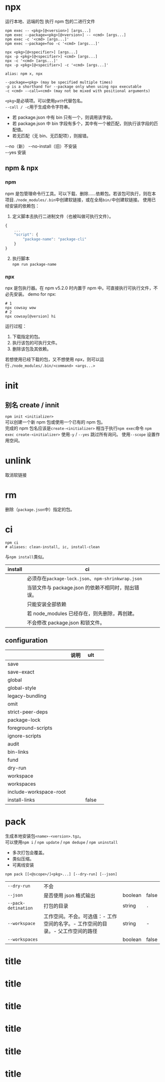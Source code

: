 # npx

运行本地、远端的包
执行 npm 包的二进行文件

```
npm exec -- <pkg>[@<version>] [args...]
npm exec --package=<pkg>[@<version>] -- <cmd> [args...]
npm exec -c '<cmd> [args...]'
npm exec --package=foo -c '<cmd> [args...]'

npx <pkg>[@<specifier>] [args...]
npx -p <pkg>[@<specifier>] <cmd> [args...]
npx -c '<cmd> [args...]'
npx -p <pkg>[@<specifier>] -c '<cmd> [args...]'

alias: npm x, npx

--package=<pkg> (may be specified multiple times)
-p is a shorthand for --package only when using npx executable
-c <cmd> --call=<cmd> (may not be mixed with positional arguments)
```

`<pkg>`是必填项。可以使用`path`代替包名。  
`--call / -c`用于生成命令字符串。

- 若 package.json 中有 bin 只有一个，则调用该字段。
- 若 package.json 中 bin 字段有多个，其中有一个被匹配，则执行该字段的匹配值。
- 若无匹配（无 bin、无匹配项），则报错。

--no（新） --no-install（旧）不安装  
--yes 安装

## npm & npx

### npm

npm 是包管理命令行工具。可以下载、删除……依赖包。若该包可执行，则在本项目`./node_modules/.bin`中创建软链接，或在全局`bin/`中创建软链接。
使用已经安装的依赖包：

1. 定义脚本去执行二进制文件（也被叫做可执行文件）。

```js
{
    ...
    "script": {
        "package-name": "package-cli"
    }
}
```

2. 执行脚本  
   `npm run package-name`

### npx

npx 是包执行器。在 npm v5.2.0 时内置于 npm 中。可直接执行可执行文件，不必先安装。
demo for npx:

```shell
# 1
npx cowsay wow
# 2
npx cowsay[@version] hi
```

运行过程：

1. 下载指定的包。
2. 执行该包的可执行文件。
3. 删除该包及其依赖。

若想使用已经下载的包，又不想使用 npx，则可以运行`./node_modules/.bin/<command> <args...>`

# init

## 别名 create / innit

`npm init <initializer>`  
可以创建一个新 npm 包或使用一个已有的 npm 包。  
完成的 npm 包名应该是`create-<initializer>`
相当于执行`npm exec`命令 `npm exec create-<initializer>`
使用`-y` / `--yes` 跳过所有询问。
使用`--scope` 设置作用空间。

# unlink

取消软链接

# rm

删除（`package.json`中）指定的包。

# ci

```shell
npm ci
# aliases: clean-install, ic, install-clean
```

与`npm install`类似。

| install | ci                                                 |     |     |
| ------- | -------------------------------------------------- | --- | --- |
|         | 必须存在`package-lock.json`、`npm-shrinkwrap.json` |     |     |
|         | 当锁文件与 package.json 的依赖不相同时，抛出错误。 |     |     |
|         | 只能安装全部依赖                                   |     |     |
|         | 若 node_modules 已经存在，则先删除，再创建。       |     |     |
|         | 不会修改 package.json 和锁文件。                   |     |     |

## configuration

|                        | 说明 | ult   |     |
| ---------------------- | ---- | ----- | --- |
| save                   |      |       |     |
| save-exact             |      |       |     |
| global                 |      |       |     |
| global-style           |      |       |     |
| legacy-bundling        |      |       |     |
| omit                   |      |       |     |
| strict-peer-deps       |      |       |     |
| package-lock           |      |       |     |
| foreground-scripts     |      |       |     |
| ignore-scripts         |      |       |     |
| audit                  |      |       |     |
| bin-links              |      |       |     |
| fund                   |      |       |     |
| dry-run                |      |       |     |
| workspace              |      |       |     |
| workspaces             |      |       |     |
| include-workspace-root |      |       |     |
| install-links          |      | false |     |

# pack

生成本地安装包`<name>-<version>.tgz`。  
可以使用`npm i` / `npm update` / `npm dedupe` / `npm uninstall`

- 多次打包会覆盖。
- 类似压缩。
- 可离线安装

```shell
npm pack [[<@scope>/]<pkg>...] [--dry-run] [--json]
```

|                     |                                                                                |         |       |
| ------------------- | ------------------------------------------------------------------------------ | ------- | ----- |
| `--dry-run`         | 不会                                                                           |         |       |
| `--json`            | 是否使用 json 格式输出                                                         | boolean | false |
| `--pack-detination` | 打包的目录                                                                     | string  | `.`   |
| `--workspace`       | 工作空间。不会。可选值：- 工作空间的名字。- 工作空间的目录。- 父工作空间的路径 | string  | -     |
| `--workspaces`      |                                                                                | boolean | false |

# title

# title

# title

# title

# title

# title
